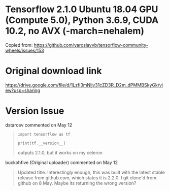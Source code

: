 # Tensorflow 2.1.0 Ubuntu 18.04 GPU (Compute 5.0), Python 3.6.9, CUDA 10.2, no AVX (-march=nehalem)
Copied from: https://github.com/yaroslavvb/tensorflow-community-wheels/issues/153

# Original download link
https://drive.google.com/file/d/1Lzfi3mNljv31cZD3R_D2m_dPMMBSkyGk/view?usp=sharing

# Version Issue
dstarcev commented on May 12
> ```
> import tensorflow as tf
> 
> print(tf.__version__)
> ```
> 
> 
> outputs 2.1.0, but it works on my celeron

buckohfive (Original uploader) commented on May 12
> Updated title. Interestingly enough, this was built with the latest stable release from github.com, which states it is 2.2.0. I git clone'd from github on 8 May. Maybe its returning the wrong version?

